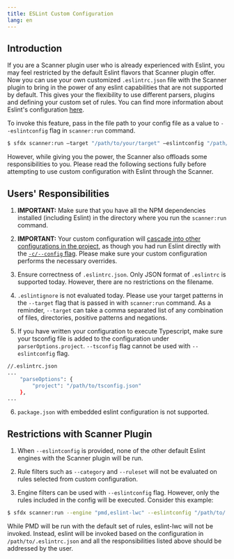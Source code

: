 ```yaml
---
title: ESLint Custom Configuration
lang: en
---
```


## Introduction

If you are a Scanner plugin user who is already experienced with Eslint, you may feel restricted by the default Eslint flavors that Scanner plugin offer. Now you can use your own customized `.eslintrc.json` file with the Scanner plugin to bring in the power of any eslint capabilities that are not supported by default. This gives your the flexibility to use different parsers, plugins and defining your custom set of rules. You can find more information about Eslint's configuration [here](https://eslint.org/docs/user-guide/configuring).

To invoke this feature, pass in the file path to your config file as a value to `--eslintconfig` flag in `scanner:run` command.

```bash
$ sfdx scanner:run —target "/path/to/your/target" —eslintconfig "/path/to/.eslintrc.json"
```

However, while giving you the power, the Scanner also offloads some responsibilities to you. Please read the following sections fully before attempting to use custom configuration with Eslint through the Scanner.

## Users' Responsibilities

1. **IMPORTANT:** Make sure that you have all the NPM dependencies installed (including Eslint) in the directory where you run the `scanner:run` command.

2. **IMPORTANT:** Your custom configuration will [cascade into other configurations in the project](https://eslint.org/docs/user-guide/configuring#configuration-cascading-and-hierarchy), as though you had run Eslint directly with the [`-c/--config` flag](https://eslint.org/docs/user-guide/configuring#using-configuration-files-1). Please make sure your custom configuration performs the necessary overrides.

3. Ensure correctness of `.eslintrc.json`. Only JSON format of `.eslintrc` is supported today. However, there are no restrictions on the filename.

4. `.eslintignore` is not evaluated today. Please use your target patterns in the `--target` flag that is passed in with `scanner:run` command. As a reminder, `--target` can take a comma separated list of any combination of files, directories, positive patterns and negations.

5. If you have written your configuration to execute Typescript, make sure your tsconfig file is added to the configuration under `parserOptions.project`. `--tsconfig` flag cannot be used with `--eslintconfig` flag.
```bash
//.eslintrc.json
...
	"parseOptions": {
		"project": "/path/to/tsconfig.json"
	},
...
```

6. `package.json` with embedded eslint configuration is not supported.



## Restrictions with Scanner Plugin

1. When `--eslintconfig` is provided, none of the other default Eslint engines with the Scanner plugin will be run.

2. Rule filters such as `--category` and `--ruleset` will not be evaluated on rules selected from custom configuration.


3. Engine filters can be used with `--eslintconfig` flag. However, only the rules included in the config will be executed. Consider this example:
```bash
$ sfdx scanner:run --engine "pmd,eslint-lwc" --eslintconfig "/path/to/.eslintrc.json" --target "/target/path"
```
While PMD will be run with the default set of rules, eslint-lwc will not be invoked. Instead, eslint will be invoked based on the configuration in `/path/to/.eslintrc.json` and all the responsibilities listed above should be addressed by the user.
